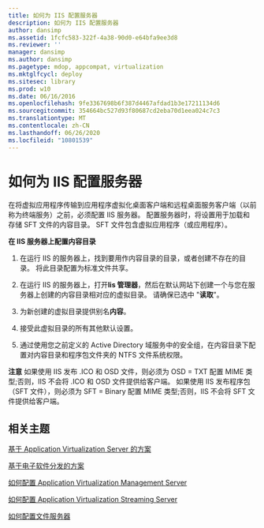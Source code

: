 ```yaml
---
title: 如何为 IIS 配置服务器
description: 如何为 IIS 配置服务器
author: dansimp
ms.assetid: 1fcfc583-322f-4a38-90d0-e64bfa9ee3d8
ms.reviewer: ''
manager: dansimp
ms.author: dansimp
ms.pagetype: mdop, appcompat, virtualization
ms.mktglfcycl: deploy
ms.sitesec: library
ms.prod: w10
ms.date: 06/16/2016
ms.openlocfilehash: 9fe3367698b6f387d4467afdad1b3e17211134d6
ms.sourcegitcommit: 354664bc527d93f80687cd2eba70d1eea024c7c3
ms.translationtype: MT
ms.contentlocale: zh-CN
ms.lasthandoff: 06/26/2020
ms.locfileid: "10801539"
---
```

# 如何为 IIS 配置服务器


在将虚拟应用程序传输到应用程序虚拟化桌面客户端和远程桌面服务客户端（以前称为终端服务）之前，必须配置 IIS 服务器。 配置服务器时，将设置用于加载和存储 SFT 文件的内容目录。 SFT 文件包含虚拟应用程序（或应用程序）。

**在 IIS 服务器上配置内容目录**

1.  在运行 IIS 的服务器上，找到要用作内容目录的目录，或者创建不存在的目录。 将此目录配置为标准文件共享。

2.  在运行 IIS 的服务器上，打开**Iis 管理器**，然后在默认网站下创建一个与您在服务器上创建的内容目录相对应的虚拟目录。 请确保已选中 "**读取**"。

3.  为新创建的虚拟目录提供别名**内容**。

4.  接受此虚拟目录的所有其他默认设置。

5.  通过使用您之前定义的 Active Directory 域服务中的安全组，在内容目录下配置对内容目录和程序包文件夹的 NTFS 文件系统权限。

**注意** 如果使用 IIS 发布 .ICO 和 OSD 文件，则必须为 OSD = TXT 配置 MIME 类型;否则，IIS 不会将 .ICO 和 OSD 文件提供给客户端。 如果使用 IIS 发布程序包（SFT 文件），则必须为 SFT = Binary 配置 MIME 类型;否则，IIS 不会将 SFT 文件提供给客户端。

 

## 相关主题


[基于 Application Virtualization Server 的方案](application-virtualization-server-based-scenario.md)

[基于电子软件分发的方案](electronic-software-distribution-based-scenario.md)

[如何配置 Application Virtualization Management Server](how-to-configure-the-application-virtualization-management-servers.md)

[如何配置 Application Virtualization Streaming Server](how-to-configure-the-application-virtualization-streaming-servers.md)

[如何配置文件服务器](how-to-configure-the-file-server.md)

 

 





